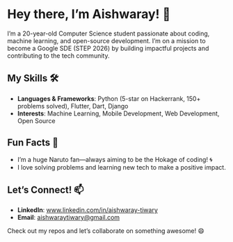 # Hey there, I’m Aishwaray! 👋

I’m a 20-year-old Computer Science student passionate about coding, machine learning, and open-source development. I’m on a mission to become a Google SDE (STEP 2026) by building impactful projects and contributing to the tech community.

## My Skills 🛠️
- **Languages & Frameworks**: Python (5-star on Hackerrank, 150+ problems solved), Flutter, Dart, Django
- **Interests**: Machine Learning, Mobile Development, Web Development, Open Source

## Fun Facts 🌟
- I’m a huge Naruto fan—always aiming to be the Hokage of coding! 🌀
- I love solving problems and learning new tech to make a positive impact.

## Let’s Connect! 📫
- **LinkedIn**: www.linkedin.com/in/aishwaray-tiwary
- **Email**: aishwaraytiwary@gmail.com

Check out my repos and let’s collaborate on something awesome! 😄
